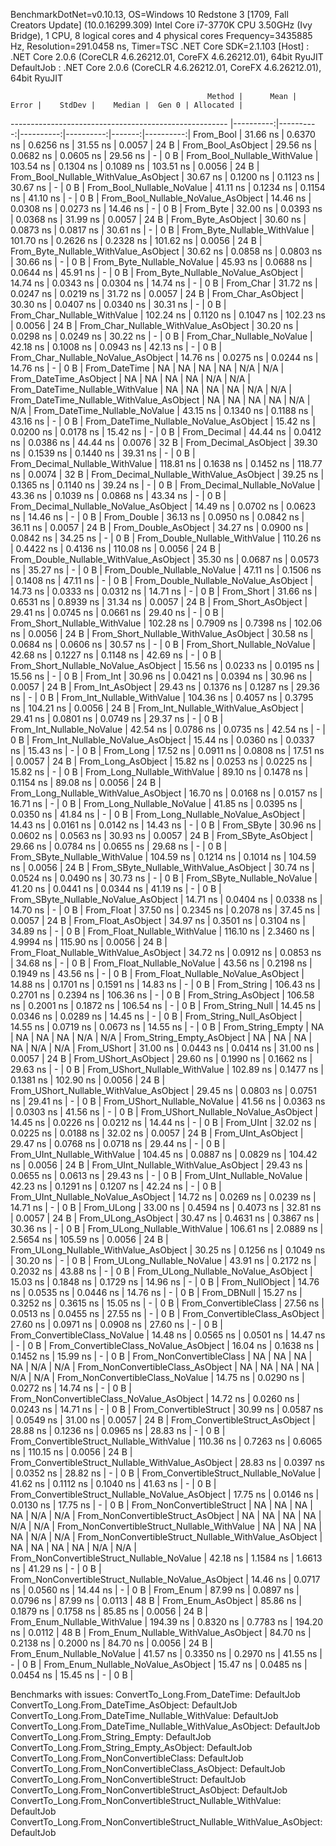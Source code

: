 
BenchmarkDotNet=v0.10.13, OS=Windows 10 Redstone 3 [1709, Fall Creators Update] (10.0.16299.309)
Intel Core i7-3770K CPU 3.50GHz (Ivy Bridge), 1 CPU, 8 logical cores and 4 physical cores
Frequency=3435885 Hz, Resolution=291.0458 ns, Timer=TSC
.NET Core SDK=2.1.103
  [Host]     : .NET Core 2.0.6 (CoreCLR 4.6.26212.01, CoreFX 4.6.26212.01), 64bit RyuJIT
  DefaultJob : .NET Core 2.0.6 (CoreCLR 4.6.26212.01, CoreFX 4.6.26212.01), 64bit RyuJIT


                                                Method |      Mean |     Error |    StdDev |    Median |  Gen 0 | Allocated |
------------------------------------------------------ |----------:|----------:|----------:|----------:|-------:|----------:|
                                             From_Bool |  31.66 ns | 0.6370 ns | 0.6256 ns |  31.55 ns | 0.0057 |      24 B |
                                    From_Bool_AsObject |  29.56 ns | 0.0682 ns | 0.0605 ns |  29.56 ns |      - |       0 B |
                          From_Bool_Nullable_WithValue | 103.54 ns | 0.1304 ns | 0.1089 ns | 103.51 ns | 0.0056 |      24 B |
                 From_Bool_Nullable_WithValue_AsObject |  30.67 ns | 0.1200 ns | 0.1123 ns |  30.67 ns |      - |       0 B |
                            From_Bool_Nullable_NoValue |  41.11 ns | 0.1234 ns | 0.1154 ns |  41.10 ns |      - |       0 B |
                   From_Bool_Nullable_NoValue_AsObject |  14.46 ns | 0.0308 ns | 0.0273 ns |  14.46 ns |      - |       0 B |
                                             From_Byte |  32.00 ns | 0.0393 ns | 0.0368 ns |  31.99 ns | 0.0057 |      24 B |
                                    From_Byte_AsObject |  30.60 ns | 0.0873 ns | 0.0817 ns |  30.61 ns |      - |       0 B |
                          From_Byte_Nullable_WithValue | 101.70 ns | 0.2626 ns | 0.2328 ns | 101.62 ns | 0.0056 |      24 B |
                 From_Byte_Nullable_WithValue_AsObject |  30.62 ns | 0.0858 ns | 0.0803 ns |  30.66 ns |      - |       0 B |
                            From_Byte_Nullable_NoValue |  45.93 ns | 0.0688 ns | 0.0644 ns |  45.91 ns |      - |       0 B |
                   From_Byte_Nullable_NoValue_AsObject |  14.74 ns | 0.0343 ns | 0.0304 ns |  14.74 ns |      - |       0 B |
                                             From_Char |  31.72 ns | 0.0247 ns | 0.0219 ns |  31.72 ns | 0.0057 |      24 B |
                                    From_Char_AsObject |  30.30 ns | 0.0407 ns | 0.0340 ns |  30.31 ns |      - |       0 B |
                          From_Char_Nullable_WithValue | 102.24 ns | 0.1120 ns | 0.1047 ns | 102.23 ns | 0.0056 |      24 B |
                 From_Char_Nullable_WithValue_AsObject |  30.20 ns | 0.0298 ns | 0.0249 ns |  30.22 ns |      - |       0 B |
                            From_Char_Nullable_NoValue |  42.18 ns | 0.1008 ns | 0.0943 ns |  42.13 ns |      - |       0 B |
                   From_Char_Nullable_NoValue_AsObject |  14.76 ns | 0.0275 ns | 0.0244 ns |  14.76 ns |      - |       0 B |
                                         From_DateTime |        NA |        NA |        NA |        NA |    N/A |       N/A |
                                From_DateTime_AsObject |        NA |        NA |        NA |        NA |    N/A |       N/A |
                      From_DateTime_Nullable_WithValue |        NA |        NA |        NA |        NA |    N/A |       N/A |
             From_DateTime_Nullable_WithValue_AsObject |        NA |        NA |        NA |        NA |    N/A |       N/A |
                        From_DateTime_Nullable_NoValue |  43.15 ns | 0.1340 ns | 0.1188 ns |  43.16 ns |      - |       0 B |
               From_DateTime_Nullable_NoValue_AsObject |  15.42 ns | 0.0200 ns | 0.0178 ns |  15.42 ns |      - |       0 B |
                                          From_Decimal |  44.44 ns | 0.0412 ns | 0.0386 ns |  44.44 ns | 0.0076 |      32 B |
                                 From_Decimal_AsObject |  39.30 ns | 0.1539 ns | 0.1440 ns |  39.31 ns |      - |       0 B |
                       From_Decimal_Nullable_WithValue | 118.81 ns | 0.1638 ns | 0.1452 ns | 118.77 ns | 0.0074 |      32 B |
              From_Decimal_Nullable_WithValue_AsObject |  39.25 ns | 0.1365 ns | 0.1140 ns |  39.24 ns |      - |       0 B |
                         From_Decimal_Nullable_NoValue |  43.36 ns | 0.1039 ns | 0.0868 ns |  43.34 ns |      - |       0 B |
                From_Decimal_Nullable_NoValue_AsObject |  14.49 ns | 0.0702 ns | 0.0623 ns |  14.46 ns |      - |       0 B |
                                           From_Double |  36.13 ns | 0.0950 ns | 0.0842 ns |  36.11 ns | 0.0057 |      24 B |
                                  From_Double_AsObject |  34.27 ns | 0.0900 ns | 0.0842 ns |  34.25 ns |      - |       0 B |
                        From_Double_Nullable_WithValue | 110.26 ns | 0.4422 ns | 0.4136 ns | 110.08 ns | 0.0056 |      24 B |
               From_Double_Nullable_WithValue_AsObject |  35.30 ns | 0.0687 ns | 0.0573 ns |  35.27 ns |      - |       0 B |
                          From_Double_Nullable_NoValue |  47.11 ns | 0.1506 ns | 0.1408 ns |  47.11 ns |      - |       0 B |
                 From_Double_Nullable_NoValue_AsObject |  14.73 ns | 0.0333 ns | 0.0312 ns |  14.71 ns |      - |       0 B |
                                            From_Short |  31.66 ns | 0.6531 ns | 0.8939 ns |  31.34 ns | 0.0057 |      24 B |
                                   From_Short_AsObject |  29.41 ns | 0.0745 ns | 0.0661 ns |  29.40 ns |      - |       0 B |
                         From_Short_Nullable_WithValue | 102.28 ns | 0.7909 ns | 0.7398 ns | 102.06 ns | 0.0056 |      24 B |
                From_Short_Nullable_WithValue_AsObject |  30.58 ns | 0.0684 ns | 0.0606 ns |  30.57 ns |      - |       0 B |
                           From_Short_Nullable_NoValue |  42.68 ns | 0.1227 ns | 0.1148 ns |  42.69 ns |      - |       0 B |
                  From_Short_Nullable_NoValue_AsObject |  15.56 ns | 0.0233 ns | 0.0195 ns |  15.56 ns |      - |       0 B |
                                              From_Int |  30.96 ns | 0.0421 ns | 0.0394 ns |  30.96 ns | 0.0057 |      24 B |
                                     From_Int_AsObject |  29.43 ns | 0.1376 ns | 0.1287 ns |  29.36 ns |      - |       0 B |
                           From_Int_Nullable_WithValue | 104.36 ns | 0.4057 ns | 0.3795 ns | 104.21 ns | 0.0056 |      24 B |
                  From_Int_Nullable_WithValue_AsObject |  29.41 ns | 0.0801 ns | 0.0749 ns |  29.37 ns |      - |       0 B |
                             From_Int_Nullable_NoValue |  42.54 ns | 0.0786 ns | 0.0735 ns |  42.54 ns |      - |       0 B |
                    From_Int_Nullable_NoValue_AsObject |  15.44 ns | 0.0360 ns | 0.0337 ns |  15.43 ns |      - |       0 B |
                                             From_Long |  17.52 ns | 0.0911 ns | 0.0808 ns |  17.51 ns | 0.0057 |      24 B |
                                    From_Long_AsObject |  15.82 ns | 0.0253 ns | 0.0225 ns |  15.82 ns |      - |       0 B |
                          From_Long_Nullable_WithValue |  89.10 ns | 0.1478 ns | 0.1154 ns |  89.08 ns | 0.0056 |      24 B |
                 From_Long_Nullable_WithValue_AsObject |  16.70 ns | 0.0168 ns | 0.0157 ns |  16.71 ns |      - |       0 B |
                            From_Long_Nullable_NoValue |  41.85 ns | 0.0395 ns | 0.0350 ns |  41.84 ns |      - |       0 B |
                   From_Long_Nullable_NoValue_AsObject |  14.43 ns | 0.0161 ns | 0.0142 ns |  14.43 ns |      - |       0 B |
                                            From_SByte |  30.96 ns | 0.0602 ns | 0.0563 ns |  30.93 ns | 0.0057 |      24 B |
                                   From_SByte_AsObject |  29.66 ns | 0.0784 ns | 0.0655 ns |  29.68 ns |      - |       0 B |
                         From_SByte_Nullable_WithValue | 104.59 ns | 0.1214 ns | 0.1014 ns | 104.59 ns | 0.0056 |      24 B |
                From_SByte_Nullable_WithValue_AsObject |  30.74 ns | 0.0524 ns | 0.0490 ns |  30.73 ns |      - |       0 B |
                           From_SByte_Nullable_NoValue |  41.20 ns | 0.0441 ns | 0.0344 ns |  41.19 ns |      - |       0 B |
                  From_SByte_Nullable_NoValue_AsObject |  14.71 ns | 0.0404 ns | 0.0338 ns |  14.70 ns |      - |       0 B |
                                            From_Float |  37.50 ns | 0.2345 ns | 0.2078 ns |  37.45 ns | 0.0057 |      24 B |
                                   From_Float_AsObject |  34.97 ns | 0.3501 ns | 0.3104 ns |  34.89 ns |      - |       0 B |
                         From_Float_Nullable_WithValue | 116.10 ns | 2.3460 ns | 4.9994 ns | 115.90 ns | 0.0056 |      24 B |
                From_Float_Nullable_WithValue_AsObject |  34.72 ns | 0.0912 ns | 0.0853 ns |  34.68 ns |      - |       0 B |
                           From_Float_Nullable_NoValue |  43.56 ns | 0.2198 ns | 0.1949 ns |  43.56 ns |      - |       0 B |
                  From_Float_Nullable_NoValue_AsObject |  14.88 ns | 0.1701 ns | 0.1591 ns |  14.83 ns |      - |       0 B |
                                           From_String | 106.43 ns | 0.2701 ns | 0.2394 ns | 106.36 ns |      - |       0 B |
                                  From_String_AsObject | 106.58 ns | 0.2001 ns | 0.1872 ns | 106.54 ns |      - |       0 B |
                                      From_String_Null |  14.45 ns | 0.0346 ns | 0.0289 ns |  14.45 ns |      - |       0 B |
                             From_String_Null_AsObject |  14.55 ns | 0.0719 ns | 0.0673 ns |  14.55 ns |      - |       0 B |
                                     From_String_Empty |        NA |        NA |        NA |        NA |    N/A |       N/A |
                            From_String_Empty_AsObject |        NA |        NA |        NA |        NA |    N/A |       N/A |
                                           From_UShort |  31.00 ns | 0.0443 ns | 0.0414 ns |  31.00 ns | 0.0057 |      24 B |
                                  From_UShort_AsObject |  29.60 ns | 0.1990 ns | 0.1662 ns |  29.63 ns |      - |       0 B |
                        From_UShort_Nullable_WithValue | 102.89 ns | 0.1477 ns | 0.1381 ns | 102.90 ns | 0.0056 |      24 B |
               From_UShort_Nullable_WithValue_AsObject |  29.45 ns | 0.0803 ns | 0.0751 ns |  29.41 ns |      - |       0 B |
                          From_UShort_Nullable_NoValue |  41.56 ns | 0.0363 ns | 0.0303 ns |  41.56 ns |      - |       0 B |
                 From_UShort_Nullable_NoValue_AsObject |  14.45 ns | 0.0226 ns | 0.0212 ns |  14.44 ns |      - |       0 B |
                                             From_UInt |  32.02 ns | 0.0225 ns | 0.0188 ns |  32.02 ns | 0.0057 |      24 B |
                                    From_UInt_AsObject |  29.47 ns | 0.0768 ns | 0.0718 ns |  29.44 ns |      - |       0 B |
                          From_UInt_Nullable_WithValue | 104.45 ns | 0.0887 ns | 0.0829 ns | 104.42 ns | 0.0056 |      24 B |
                 From_UInt_Nullable_WithValue_AsObject |  29.43 ns | 0.0655 ns | 0.0613 ns |  29.43 ns |      - |       0 B |
                            From_UInt_Nullable_NoValue |  42.23 ns | 0.1291 ns | 0.1207 ns |  42.24 ns |      - |       0 B |
                   From_UInt_Nullable_NoValue_AsObject |  14.72 ns | 0.0269 ns | 0.0239 ns |  14.71 ns |      - |       0 B |
                                            From_ULong |  33.00 ns | 0.4594 ns | 0.4073 ns |  32.81 ns | 0.0057 |      24 B |
                                   From_ULong_AsObject |  30.47 ns | 0.4631 ns | 0.3867 ns |  30.36 ns |      - |       0 B |
                         From_ULong_Nullable_WithValue | 106.61 ns | 2.0889 ns | 2.5654 ns | 105.59 ns | 0.0056 |      24 B |
                From_ULong_Nullable_WithValue_AsObject |  30.25 ns | 0.1256 ns | 0.1049 ns |  30.20 ns |      - |       0 B |
                           From_ULong_Nullable_NoValue |  43.91 ns | 0.2172 ns | 0.2032 ns |  43.88 ns |      - |       0 B |
                  From_ULong_Nullable_NoValue_AsObject |  15.03 ns | 0.1848 ns | 0.1729 ns |  14.96 ns |      - |       0 B |
                                       From_NullObject |  14.76 ns | 0.0535 ns | 0.0446 ns |  14.76 ns |      - |       0 B |
                                           From_DBNull |  15.27 ns | 0.3252 ns | 0.3615 ns |  15.05 ns |      - |       0 B |
                                 From_ConvertibleClass |  27.56 ns | 0.0513 ns | 0.0455 ns |  27.55 ns |      - |       0 B |
                        From_ConvertibleClass_AsObject |  27.60 ns | 0.0971 ns | 0.0908 ns |  27.60 ns |      - |       0 B |
                         From_ConvertibleClass_NoValue |  14.48 ns | 0.0565 ns | 0.0501 ns |  14.47 ns |      - |       0 B |
                From_ConvertibleClass_NoValue_AsObject |  16.04 ns | 0.1638 ns | 0.1452 ns |  15.99 ns |      - |       0 B |
                              From_NonConvertibleClass |        NA |        NA |        NA |        NA |    N/A |       N/A |
                     From_NonConvertibleClass_AsObject |        NA |        NA |        NA |        NA |    N/A |       N/A |
                      From_NonConvertibleClass_NoValue |  14.75 ns | 0.0290 ns | 0.0272 ns |  14.74 ns |      - |       0 B |
             From_NonConvertibleClass_NoValue_AsObject |  14.72 ns | 0.0260 ns | 0.0243 ns |  14.71 ns |      - |       0 B |
                                From_ConvertibleStruct |  30.99 ns | 0.0587 ns | 0.0549 ns |  31.00 ns | 0.0057 |      24 B |
                       From_ConvertibleStruct_AsObject |  28.88 ns | 0.1236 ns | 0.0965 ns |  28.83 ns |      - |       0 B |
             From_ConvertibleStruct_Nullable_WithValue | 110.36 ns | 0.7263 ns | 0.6065 ns | 110.15 ns | 0.0056 |      24 B |
    From_ConvertibleStruct_Nullable_WithValue_AsObject |  28.83 ns | 0.0397 ns | 0.0352 ns |  28.82 ns |      - |       0 B |
               From_ConvertibleStruct_Nullable_NoValue |  41.62 ns | 0.1112 ns | 0.1040 ns |  41.63 ns |      - |       0 B |
      From_ConvertibleStruct_Nullable_NoValue_AsObject |  17.75 ns | 0.0146 ns | 0.0130 ns |  17.75 ns |      - |       0 B |
                             From_NonConvertibleStruct |        NA |        NA |        NA |        NA |    N/A |       N/A |
                    From_NonConvertibleStruct_AsObject |        NA |        NA |        NA |        NA |    N/A |       N/A |
          From_NonConvertibleStruct_Nullable_WithValue |        NA |        NA |        NA |        NA |    N/A |       N/A |
 From_NonConvertibleStruct_Nullable_WithValue_AsObject |        NA |        NA |        NA |        NA |    N/A |       N/A |
            From_NonConvertibleStruct_Nullable_NoValue |  42.18 ns | 1.1584 ns | 1.6613 ns |  41.29 ns |      - |       0 B |
   From_NonConvertibleStruct_Nullable_NoValue_AsObject |  14.46 ns | 0.0717 ns | 0.0560 ns |  14.44 ns |      - |       0 B |
                                             From_Enum |  87.99 ns | 0.0897 ns | 0.0796 ns |  87.99 ns | 0.0113 |      48 B |
                                    From_Enum_AsObject |  85.86 ns | 0.1879 ns | 0.1758 ns |  85.85 ns | 0.0056 |      24 B |
                          From_Enum_Nullable_WithValue | 194.39 ns | 0.8320 ns | 0.7783 ns | 194.20 ns | 0.0112 |      48 B |
                 From_Enum_Nullable_WithValue_AsObject |  84.70 ns | 0.2138 ns | 0.2000 ns |  84.70 ns | 0.0056 |      24 B |
                            From_Enum_Nullable_NoValue |  41.57 ns | 0.3350 ns | 0.2970 ns |  41.55 ns |      - |       0 B |
                   From_Enum_Nullable_NoValue_AsObject |  15.47 ns | 0.0485 ns | 0.0454 ns |  15.45 ns |      - |       0 B |

Benchmarks with issues:
  ConvertTo_Long.From_DateTime: DefaultJob
  ConvertTo_Long.From_DateTime_AsObject: DefaultJob
  ConvertTo_Long.From_DateTime_Nullable_WithValue: DefaultJob
  ConvertTo_Long.From_DateTime_Nullable_WithValue_AsObject: DefaultJob
  ConvertTo_Long.From_String_Empty: DefaultJob
  ConvertTo_Long.From_String_Empty_AsObject: DefaultJob
  ConvertTo_Long.From_NonConvertibleClass: DefaultJob
  ConvertTo_Long.From_NonConvertibleClass_AsObject: DefaultJob
  ConvertTo_Long.From_NonConvertibleStruct: DefaultJob
  ConvertTo_Long.From_NonConvertibleStruct_AsObject: DefaultJob
  ConvertTo_Long.From_NonConvertibleStruct_Nullable_WithValue: DefaultJob
  ConvertTo_Long.From_NonConvertibleStruct_Nullable_WithValue_AsObject: DefaultJob
